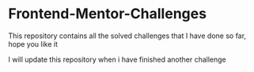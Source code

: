 # Frontend-Mentor-Challenges
This repository contains all the solved challenges that I have done so far, hope you like it

I will update this repository when i have finished another challenge
